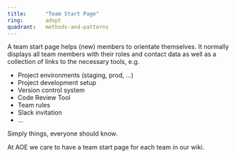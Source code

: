 ```yaml
---
title:      "Team Start Page"
ring:       adopt
quadrant:   methods-and-patterns
---
```


A team start page helps (new) members to orientate themselves. 
It normally displays all team members with their roles and contact data as well as a collection of links to the necessary tools, e.g.

* Project environments (staging, prod, ...)
* Project development setup
* Version control system
* Code Review Tool
* Team rules
* Slack invitation
* ...

Simply things, everyone should know.

At AOE we care to have a team start page for each team in our wiki.
